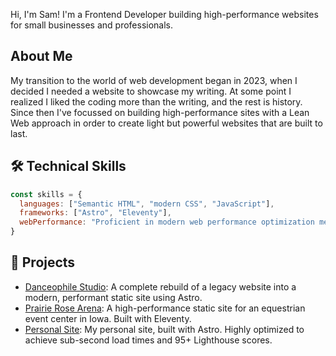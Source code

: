 Hi, I'm Sam! I'm a Frontend Developer building high-performance websites for small businesses and professionals.

## About Me

My transition to the world of web development began in 2023, when I decided I needed a website to showcase my writing. At some point I realized I liked the coding more than the writing, and the rest is history. Since then I've focussed on building high-performance sites with a Lean Web approach in order to create light but powerful websites that are built to last.

## 🛠️ Technical Skills

```js
const skills = {
  languages: ["Semantic HTML", "modern CSS", "JavaScript"],
  frameworks: ["Astro", "Eleventy"],
  webPerformance: "Proficient in modern web performance optimization methods including static site generation, modern image formats, font-loading strategies, CDN caching, component architecture, and service workers."
}
```

## 🧰 Projects

- [Danceophile Studio](https://danceophile.com): A complete rebuild of a legacy website into a modern, performant static site using Astro.
- [Prairie Rose Arena](https://prairierosearena.com): A high-performance static site for an equestrian event center in Iowa. Built with Eleventy.
- [Personal Site](https://samfeldstein.xyz): My personal site, built with Astro. Highly optimized to achieve sub-second load times and 95+ Lighthouse scores.
